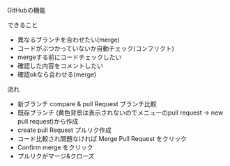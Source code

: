 GitHubの機能

できること
- 異なるブランチを合わせたい(merge)
- コードがぶつかっていないか自動チェック(コンフリクト)
- mergeする前にコードチェックしたい
- 確認した内容をコメントしたい
- 確認okなら合わせる(merge)

流れ
- 新ブランチ compare & pull Request ブランチ比較
- 既存ブランチ (黄色背景は表示されないのでメニューのpull request -> new pull request)から作成
- create pull Request プルリク作成
- コード比較され問題なければ Merge Pull Request をクリック
- Confirm merge をクリック
- プルリクがマージ&クローズ